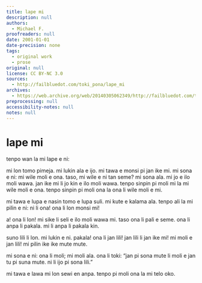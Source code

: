 ```yaml
---
title: lape mi
description: null
authors:
  - Michael F.
proofreaders: null
date: 2001-01-01
date-precision: none
tags:
  - original work
  - prose
original: null
license: CC BY-NC 3.0
sources:
  - http://failbluedot.com/toki_pona/lape_mi
archives:
  - https://web.archive.org/web/20140305062349/http://failbluedot.com/toki_pona/lape_mi
preprocessing: null
accessibility-notes: null
notes: null
---
```


# lape mi

tenpo wan la mi lape e ni:

mi lon tomo pimeja. mi lukin ala e ijo. mi tawa e monsi pi jan ike mi. mi sona e ni: mi wile moli e ona. taso, mi wile e ni tan seme? mi sona ala. mi jo e ilo moli wawa. jan ike mi li jo kin e ilo moli wawa. tenpo sinpin pi moli mi la mi wile moli e ona. tenpo sinpin pi moli ona la ona li wile moli e mi.

mi tawa e lupa e nasin tomo e lupa suli. mi kute e kalama ala. tenpo ali la mi pilin e ni: ni li ona! ona li lon monsi mi!

a! ona li lon! mi sike li seli e ilo moli wawa mi. taso ona li pali e seme. ona li anpa li pakala. mi li anpa li pakala kin.

suno lili li lon. mi lukin e ni. pakala! ona li jan lili! jan lili li jan ike mi! mi moli e jan lili! mi pilin ike ike mute mute.

mi sona e ni: ona li moli; mi moli ala. ona li toki: “jan pi sona mute li moli e jan tu pi suna mute. ni li ijo pi sona lili.”

mi tawa e lawa mi lon sewi en anpa. tenpo pi moli ona la mi telo oko.
